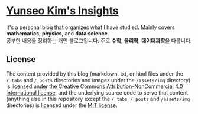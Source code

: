 # [Yunseo Kim's Insights](https://yunseo-kim.github.io)

It's a personal blog that organizes what I have studied. Mainly covers **mathematics**, **physics**, and **data science**.  
공부한 내용을 정리하는 개인 블로그입니다. 주로 **수학**, **물리학**, **데이터과학**을 다룹니다.

## License

The content provided by this blog (markdown, txt, or html files under the `/_tabs` and `/_posts` directories and images under the `/assets/img` directory) is licensed under the [Creative Commons Attribution-NonCommercial 4.0 International license](https://creativecommons.org/licenses/by-nc/4.0/), and the underlying source code to serve that content (anything else in this repository except the `/_tabs`, `/_posts` and `/assets/img` directories) is licensed under the [MIT license](LICENSE).

